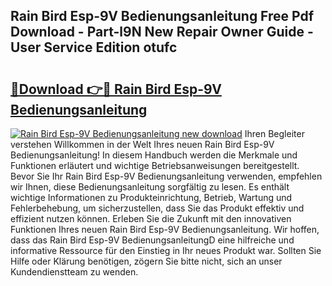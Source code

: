 ## Rain Bird Esp-9V Bedienungsanleitung Free Pdf Download - Part-l9N New Repair Owner Guide - User Service Edition otufc

# <h2><a href="http://df3dycg.blite.top/?on=Rain+Bird+Esp-9V+Bedienungsanleitung">🔗Download 👉🔴 Rain Bird Esp-9V Bedienungsanleitung</a></h2>

[![Rain Bird Esp-9V Bedienungsanleitung new download](https://i.imgur.com/lujVjoI.png)](http://df3dycg.blite.top/?on=Rain+Bird+Esp-9V+Bedienungsanleitung)
Ihren Begleiter verstehen Willkommen in der Welt Ihres neuen Rain Bird Esp-9V Bedienungsanleitung! In diesem Handbuch werden die Merkmale und Funktionen erläutert und wichtige Betriebsanweisungen bereitgestellt. Bevor Sie Ihr Rain Bird Esp-9V Bedienungsanleitung verwenden, empfehlen wir Ihnen, diese Bedienungsanleitung sorgfältig zu lesen. Es enthält wichtige Informationen zu Produkteinrichtung, Betrieb, Wartung und Fehlerbehebung, um sicherzustellen, dass Sie das Produkt effektiv und effizient nutzen können. Erleben Sie die Zukunft mit den innovativen Funktionen Ihres neuen Rain Bird Esp-9V Bedienungsanleitung. Wir hoffen, dass das Rain Bird Esp-9V BedienungsanleitungD eine hilfreiche und informative Ressource für den Einstieg in Ihr neues Produkt war. Sollten Sie Hilfe oder Klärung benötigen, zögern Sie bitte nicht, sich an unser Kundendienstteam zu wenden.
